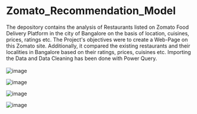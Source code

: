 # Zomato_Recommendation_Model

The depository contains the analysis of Restaurants listed on Zomato Food Delivery Platform in the city of Bangalore on the basis of location, cuisines, prices, 
ratings etc. The Project's objectives were to create a Web-Page on this Zomato site. Additionally, it compared the existing restaurants and their localities in 
Bangalore based on their ratings, prices, cuisines etc. Importing the Data and Data Cleaning has been done with Power Query. 
<br>
<br>
![image](https://github.com/Swati-Latta/Zomato_Recommendation_Model/assets/134490572/f7e46a04-5b55-4c5f-80c4-70c729485e0b)

![image](https://github.com/Swati-Latta/Zomato_Recommendation_Model/assets/134490572/390c2213-6ae6-4801-a49a-e6028f4fe6a5)

![image](https://github.com/Swati-Latta/Zomato_Recommendation_Model/assets/134490572/12268cbc-cadd-4c58-9d3f-7a4d5aadf1b8)

![image](https://github.com/Swati-Latta/Zomato_Recommendation_Model/assets/134490572/e2c34d6d-ed1c-4726-bfc4-d6723448d427)
